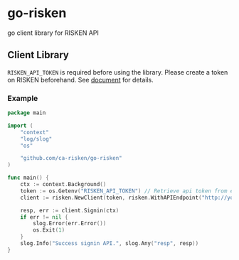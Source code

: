 # go-risken

go client library for RISKEN API

## Client Library

`RISKEN_API_TOKEN` is required before using the library. 
Please create a token on RISKEN beforehand. 
See [document](https://docs.security-hub.jp/risken/access_token/) for details.

### Example

```go
package main

import (
	"context"
	"log/slog"
	"os"

	"github.com/ca-risken/go-risken"
)

func main() {
	ctx := context.Background()
	token := os.Getenv("RISKEN_API_TOKEN") // Retrieve api token from environment value.
	client := risken.NewClient(token, risken.WithAPIEndpoint("http://your-risken-api-endpoint"))

	resp, err := client.Signin(ctx)
	if err != nil {
		slog.Error(err.Error())
		os.Exit(1)
	}
	slog.Info("Success signin API.", slog.Any("resp", resp))
}
```
